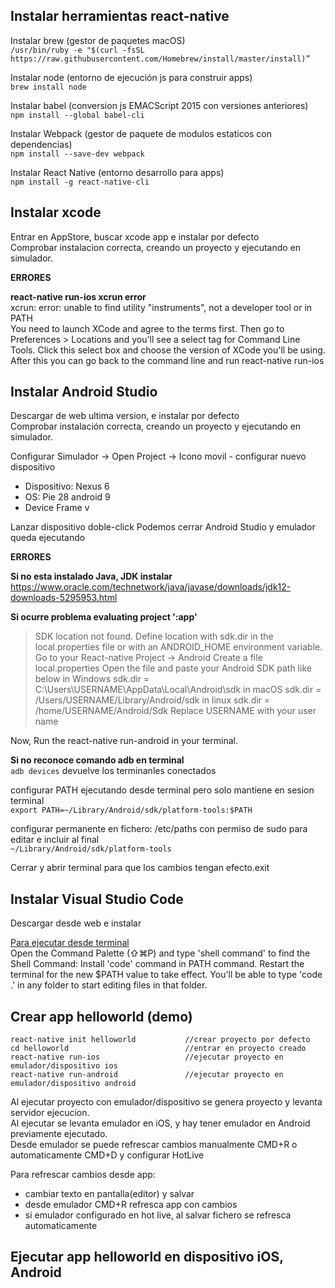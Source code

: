 ## Instalar herramientas react-native

Instalar brew (gestor de paquetes macOS)  
`/usr/bin/ruby -e "$(curl -fsSL https://raw.githubusercontent.com/Homebrew/install/master/install)”`

Instalar node (entorno de ejecución js para construir apps)  
`brew install node`

Instalar babel (conversion js EMACScript 2015 con versiones anteriores)  
`npm install --global babel-cli`

Instalar Webpack (gestor de paquete de modulos estaticos con dependencias)  
`npm install --save-dev webpack`

Instalar React Native (entorno desarrollo para apps)  
`npm install -g react-native-cli`

## Instalar xcode

Entrar en AppStore, buscar xcode app e instalar por defecto  
Comprobar instalacion correcta, creando un proyecto y ejecutando en simulador.

**ERRORES**  
  
**react-native run-ios xcrun error**  
xcrun: error: unable to find utility "instruments", not a developer tool or in PATH  
You need to launch XCode and agree to the terms first. Then go to Preferences > Locations and you'll see a select tag for Command Line Tools. Click this select box and choose the version of XCode you'll be using.  
After this you can go back to the command line and run react-native run-ios  

## Instalar Android Studio

Descargar de web ultima version, e instalar por defecto  
Comprobar instalación correcta, creando un proyecto y ejecutando en simulador.

Configurar Simulador -> Open Project -> Icono movil - configurar nuevo dispositivo  
- Dispositivo: Nexus 6
- OS: Pie 28 android 9
- Device Frame v

Lanzar dispositivo doble-click
Podemos cerrar Android Studio y emulador queda ejecutando

**ERRORES**  

**Si no esta instalado Java, JDK instalar**  
https://www.oracle.com/technetwork/java/javase/downloads/jdk12-downloads-5295953.html

**Si ocurre problema evaluating project ':app'**      
> SDK location not found. Define location with sdk.dir in the local.properties file or with an ANDROID_HOME environment variable.
Go to your React-native Project -> Android
Create a file local.properties
Open the file and paste your Android SDK path like below
in Windows sdk.dir = C:\\Users\\USERNAME\\AppData\\Local\\Android\\sdk
in macOS sdk.dir = /Users/USERNAME/Library/Android/sdk
in linux sdk.dir = /home/USERNAME/Android/Sdk
Replace USERNAME with your user name

Now, Run the react-native run-android in your terminal.

**Si no reconoce comando adb en terminal**  
`adb devices` devuelve los terminanles conectados

configurar PATH ejecutando desde terminal pero solo mantiene en sesion terminal  
`export PATH=~/Library/Android/sdk/platform-tools:$PATH`

configurar permanente en fichero: /etc/paths con permiso de sudo para editar e incluir al final  
`~/Library/Android/sdk/platform-tools`

Cerrar y abrir terminal para que los cambios tengan efecto.exit

## Instalar Visual Studio Code

Descargar desde web e instalar

[Para ejecutar desde terminal](https://code.visualstudio.com/docs/setup/mac)  
Open the Command Palette (⇧⌘P) and type 'shell command' to find the Shell Command: Install 'code' command in PATH command.
Restart the terminal for the new $PATH value to take effect. You'll be able to type 'code .' in any folder to start editing files in that folder.

## Crear app helloworld (demo)

```
react-native init helloworld           //crear proyecto por defecto  
cd helloworld                          //entrar en proyecto creado
react-native run-ios                   //ejecutar proyecto en emulador/dispositivo ios   
react-native run-android               //ejecutar proyecto en emulador/dispositivo android  
```

Al ejecutar proyecto con emulador/dispositivo se genera proyecto y levanta servidor ejecucion.   
Al ejecutar se levanta emulador en iOS, y hay tener emulador en Android previamente ejecutado.  
Desde emulador se puede refrescar cambios manualmente CMD+R o automaticamente CMD+D y configurar HotLive 

Para refrescar cambios desde app:  
* cambiar texto en pantalla(editor) y salvar
* desde emulador CMD+R refresca app con cambios
* si emulador configurado en hot live, al salvar fichero se refresca automaticamente

## Ejecutar app helloworld en dispositivo iOS, Android

